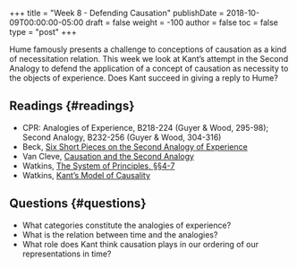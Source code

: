 +++
title = "Week 8 - Defending Causation"
publishDate = 2018-10-09T00:00:00-05:00
draft = false
weight = -100
author = false
toc = false
type = "post"
+++

Hume famously presents a challenge to conceptions of causation as a kind of
necessitation relation. This week we look at Kant&rsquo;s attempt in the Second
Analogy to defend the application of a concept of causation as necessity to
the objects of experience. Does Kant succeed in giving a reply to Hume?


## Readings {#readings}

-   CPR: Analogies of Experience, B218-224 (Guyer & Wood, 295-98); Second
    Analogy, B232-256 (Guyer & Wood, 304-316)
-   Beck, [Six Short Pieces on the Second Analogy of Experience](https://www.dropbox.com/s/h9x5uq2aunau9ck/beck1978-ch8%5FSix%5FShort%5FPieces%5Fon%5Fthe%5FSecond%5FAnalogy%5Fof%5FExperience.pdf?dl=0)
-   Van Cleve, [Causation and the Second Analogy](https://www.dropbox.com/s/xjlbsm3o8rejf22/vancleve1999-ch9%5Fcausation%5Fand%5Fthe%5Fsecond%5Fanalogy.pdf?dl=0)
-   Watkins, [The System of Principles, §§4-7](https://www.dropbox.com/s/o3fnqe672dafpt8/watkins2010%5Fthe%5Fsystem%5Fof%5Fprinciples.pdf?dl=0)
-   Watkins, [Kant&rsquo;s Model of Causality](https://www.dropbox.com/s/mpyx2km0bjx0aym/watkins2004%5Fkant%2527s%5Fmodel%5Fof%5Fcausality.pdf?dl=0)


## Questions {#questions}

-   What categories constitute the analogies of experience?
-   What is the relation between time and the analogies?
-   What role does Kant think causation plays in our ordering of our
    representations in time?
